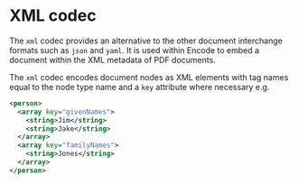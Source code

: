 # XML codec

The `xml` codec provides an alternative to the other document interchange formats such as `json` and `yaml`. It is used within Encode to embed a document within the XML metadata of PDF documents.

The `xml` codec encodes document nodes as XML elements with tag names equal to the node type name and a `key` attribute where necessary e.g.

```xml
<person>
  <array key="givenNames">
    <string>Jim</string>
    <string>Jake</string>
  </array>
  <array key="familyNames">
    <string>Jones</string>
  </array>
</person>
````
